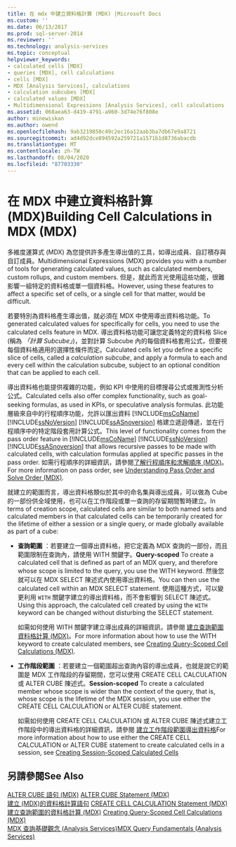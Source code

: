 ```yaml
---
title: 在 mdx 中建立資料格計算 (MDX) |Microsoft Docs
ms.custom: ''
ms.date: 06/13/2017
ms.prod: sql-server-2014
ms.reviewer: ''
ms.technology: analysis-services
ms.topic: conceptual
helpviewer_keywords:
- calculated cells [MDX]
- queries [MDX], cell calculations
- cells [MDX]
- MDX [Analysis Services], calculations
- calculation subcubes [MDX]
- calculated values [MDX]
- Multidimensional Expressions [Analysis Services], cell calculations
ms.assetid: 068aea63-d419-4791-a960-3d74e76f808e
author: minewiskan
ms.author: owend
ms.openlocfilehash: 9ab3219850c49c2ec16a12aab3ba7db67e9a8721
ms.sourcegitcommit: ad4d92dce894592a259721a1571b1d8736abacdb
ms.translationtype: MT
ms.contentlocale: zh-TW
ms.lasthandoff: 08/04/2020
ms.locfileid: "87703330"
---
```

# <a name="building-cell-calculations-in-mdx-mdx"></a><span data-ttu-id="668c6-102">在 MDX 中建立資料格計算 (MDX)</span><span class="sxs-lookup"><span data-stu-id="668c6-102">Building Cell Calculations in MDX (MDX)</span></span>
  <span data-ttu-id="668c6-103">多維度運算式 (MDX) 為您提供許多產生導出值的工具，如導出成員、自訂積存與自訂成員。</span><span class="sxs-lookup"><span data-stu-id="668c6-103">Multidimensional Expressions (MDX) provides you with a number of tools for generating calculated values, such as calculated members, custom rollups, and custom members.</span></span> <span data-ttu-id="668c6-104">但是，就此而言光使用這些功能，很難影響一組特定的資料格或單一個資料格。</span><span class="sxs-lookup"><span data-stu-id="668c6-104">However, using these features to affect a specific set of cells, or a single cell for that matter, would be difficult.</span></span>  
  
 <span data-ttu-id="668c6-105">若要特別為資料格產生導出值，就必須在 MDX 中使用導出資料格功能。</span><span class="sxs-lookup"><span data-stu-id="668c6-105">To generated calculated values for specifically for cells, you need to use the calculated cells feature in MDX.</span></span> <span data-ttu-id="668c6-106">導出資料格功能可讓您定義特定的資料格 Slice (稱為 *「計算 Subcube」*)，並對計算 Subcube 內的每個資料格套用公式，但要視每個資料格適用的選擇性條件而定。</span><span class="sxs-lookup"><span data-stu-id="668c6-106">Calculated cells let you define a specific slice of cells, called a *calculation subcube*, and apply a formula to each and every cell within the calculation subcube, subject to an optional condition that can be applied to each cell.</span></span>  
  
 <span data-ttu-id="668c6-107">導出資料格也能提供複雜的功能，例如 KPI 中使用的目標搜尋公式或推測性分析公式。</span><span class="sxs-lookup"><span data-stu-id="668c6-107">Calculated cells also offer complex functionality, such as goal-seeking formulas, as used in KPIs, or speculative analysis formulas.</span></span> <span data-ttu-id="668c6-108">此功能層級來自中的行程順序功能，允許以匯出資料 [!INCLUDE[msCoName](../../../includes/msconame-md.md)] [!INCLUDE[ssNoVersion](../../../includes/ssnoversion-md.md)] [!INCLUDE[ssASnoversion](../../../includes/ssasnoversion-md.md)] 格建立遞迴傳遞，並在行程順序中的特定階段套用計算公式。</span><span class="sxs-lookup"><span data-stu-id="668c6-108">This level of functionality comes from the pass order feature in [!INCLUDE[msCoName](../../../includes/msconame-md.md)] [!INCLUDE[ssNoVersion](../../../includes/ssnoversion-md.md)] [!INCLUDE[ssASnoversion](../../../includes/ssasnoversion-md.md)] that allows recursive passes to be made with calculated cells, with calculation formulas applied at specific passes in the pass order.</span></span> <span data-ttu-id="668c6-109">如需行程順序的詳細資訊，請參閱[了解行程順序和求解順序 &#40;MDX&#41;](mdx-data-manipulation-understanding-pass-order-and-solve-order.md)。</span><span class="sxs-lookup"><span data-stu-id="668c6-109">For more information on pass order, see [Understanding Pass Order and Solve Order &#40;MDX&#41;](mdx-data-manipulation-understanding-pass-order-and-solve-order.md).</span></span>  
  
 <span data-ttu-id="668c6-110">就建立的範圍而言，導出資料格類似於其中的命名集與導出成員，可以做為 Cube 的一部份供全域使用，也可以在工作階段或單一查詢的存留期間暫時建立。</span><span class="sxs-lookup"><span data-stu-id="668c6-110">In terms of creation scope, calculated cells are similar to both named sets and calculated members in that calculated cells can be temporarily created for the lifetime of either a session or a single query, or made globally available as part of a cube:</span></span>  
  
-   <span data-ttu-id="668c6-111">**查詢範圍** ：若要建立一個導出資料格，把它定義為 MDX 查詢的一部份，而且範圍限制在查詢內，請使用 WITH 關鍵字。</span><span class="sxs-lookup"><span data-stu-id="668c6-111">**Query-scoped** To create a calculated cell that is defined as part of an MDX query, and therefore whose scope is limited to the query, you use the WITH keyword.</span></span> <span data-ttu-id="668c6-112">然後您就可以在 MDX SELECT 陳述式內使用導出資料格。</span><span class="sxs-lookup"><span data-stu-id="668c6-112">You can then use the calculated cell within an MDX SELECT statement.</span></span> <span data-ttu-id="668c6-113">使用這種方式，可以變更利用 `WITH` 關鍵字建立的導出資料格，而不會影響到 SELECT 陳述式。</span><span class="sxs-lookup"><span data-stu-id="668c6-113">Using this approach, the calculated cell created by using the `WITH` keyword can be changed without disturbing the SELECT statement.</span></span>  
  
     <span data-ttu-id="668c6-114">如需如何使用 WITH 關鍵字建立導出成員的詳細資訊，請參閱 [建立查詢範圍資料格計算 &#40;MDX&#41;](../../multidimensional-models-olap-logical-cube-objects/calculations.md)。</span><span class="sxs-lookup"><span data-stu-id="668c6-114">For more information about how to use the WITH keyword to create calculated members, see [Creating Query-Scoped Cell Calculations &#40;MDX&#41;](../../multidimensional-models-olap-logical-cube-objects/calculations.md).</span></span>  
  
-   <span data-ttu-id="668c6-115">**工作階段範圍** ：若要建立一個範圍超出查詢內容的導出成員，也就是說它的範圍是 MDX 工作階段的存留期間，您可以使用 CREATE CELL CALCULATION 或 ALTER CUBE 陳述式。</span><span class="sxs-lookup"><span data-stu-id="668c6-115">**Session-scoped** To create a calculated member whose scope is wider than the context of the query, that is, whose scope is the lifetime of the MDX session, you use either the CREATE CELL CALCULATION or ALTER CUBE statement.</span></span>  
  
     <span data-ttu-id="668c6-116">如需如何使用 CREATE CELL CALCULATION 或 ALTER CUBE 陳述式建立工作階段中的導出資料格的詳細資訊，請參閱 [建立工作階段範圍導出資料格](mdx-cell-calculations-session-scoped-calculated-cells.md)</span><span class="sxs-lookup"><span data-stu-id="668c6-116">For more information about how to use either the CREATE CELL CALCULATION or ALTER CUBE statement to create calculated cells in a session, see [Creating Session-Scoped Calculated Cells](mdx-cell-calculations-session-scoped-calculated-cells.md)</span></span>  
  
## <a name="see-also"></a><span data-ttu-id="668c6-117">另請參閱</span><span class="sxs-lookup"><span data-stu-id="668c6-117">See Also</span></span>  
 <span data-ttu-id="668c6-118">[ALTER CUBE 語句 &#40;MDX&#41;](/sql/mdx/mdx-data-definition-alter-cube) </span><span class="sxs-lookup"><span data-stu-id="668c6-118">[ALTER CUBE Statement &#40;MDX&#41;](/sql/mdx/mdx-data-definition-alter-cube) </span></span>  
 <span data-ttu-id="668c6-119">[建立 &#40;MDX&#41;的資料格計算語句](/sql/mdx/mdx-data-definition-create-cell-calculation) </span><span class="sxs-lookup"><span data-stu-id="668c6-119">[CREATE CELL CALCULATION Statement &#40;MDX&#41;](/sql/mdx/mdx-data-definition-create-cell-calculation) </span></span>  
 <span data-ttu-id="668c6-120">[建立查詢範圍的資料格計算 &#40;MDX&#41;](../../multidimensional-models-olap-logical-cube-objects/calculations.md) </span><span class="sxs-lookup"><span data-stu-id="668c6-120">[Creating Query-Scoped Cell Calculations &#40;MDX&#41;](../../multidimensional-models-olap-logical-cube-objects/calculations.md) </span></span>  
 [<span data-ttu-id="668c6-121">MDX 查詢基礎觀念 &#40;Analysis Services&#41;</span><span class="sxs-lookup"><span data-stu-id="668c6-121">MDX Query Fundamentals &#40;Analysis Services&#41;</span></span>](mdx-query-fundamentals-analysis-services.md)  
  
  
